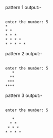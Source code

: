 pattern 1 output:-<br/>
<br/>
```
enter the number: 5
* 
* * 
* * * 
* * * * 
* * * * *
```
    
    
pattern 2 output:-<br/>
<br/>
```
enter the number: 5
   *
  **
 ***
****
```


pattern 3 output:-<br/>
<br/>
```
enter the number: 5
    
   * 
  * * 
 * * * 
* * * * 
```